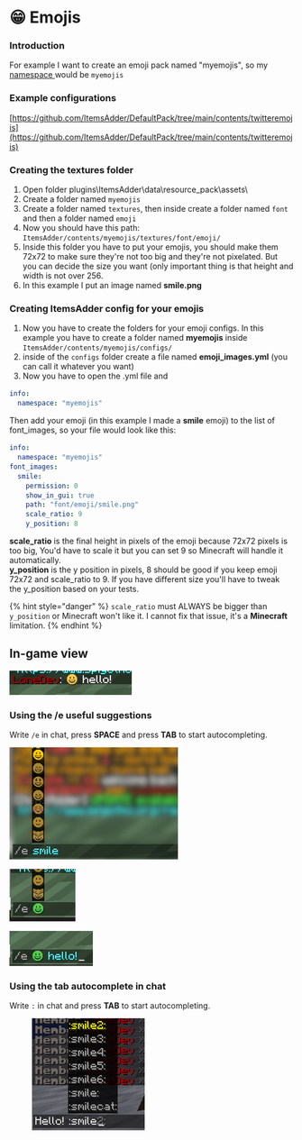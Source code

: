 # 😁 Emojis

### Introduction

For example I want to create an emoji pack named "myemojis", so my [namespace ](broken-reference)would be `myemojis`

### Example configurations

[https://github.com/ItemsAdder/DefaultPack/tree/main/contents/twitteremojis](https://github.com/ItemsAdder/DefaultPack/tree/main/contents/twitteremojis)

### Creating the textures folder

1. Open folder plugins\ItemsAdder\data\resource\_pack\assets\\
2. Create a folder named `myemojis`
3. Create a folder named `textures`, then inside create a folder named `font` and then a folder named `emoji`
4. Now you should have this path: `ItemsAdder/contents/myemojis/textures/font/emoji/`
5. Inside this folder you have to put your emojis, you should make them 72x72 to make sure they're not too big and they're not pixelated. But you can decide the size you want (only important thing is that height and width is not over 256.
6. In this example I put an image named **smile.png**

### Creating ItemsAdder config for your emojis

1. Now you have to create the folders for your emoji configs. In this example you have to create a folder named **myemojis** inside `ItemsAdder/contents/myemojis/configs/`
2. inside of the `configs` folder create a file named **emoji\_images.yml** (you can call it whatever you want)
3. Now you have to open the .yml file and

```yaml
info:
  namespace: "myemojis"
```

Then add your emoji (in this example I made a **smile** emoji) to the list of font\_images, so your file would look like this:

```yaml
info:
  namespace: "myemojis"
font_images:
  smile:
    permission: 0
    show_in_gui: true
    path: "font/emoji/smile.png"
    scale_ratio: 9
    y_position: 8
```

**scale\_ratio** is the final height in pixels of the emoji because 72x72 pixels is too big, You'd have to scale it but you can set 9 so Minecraft will handle it automatically.\
**y\_position** is the y position in pixels, 8 should be good if you keep emoji 72x72 and scale\_ratio to 9. If you have different size you'll have to tweak the y\_position based on your tests.

{% hint style="danger" %}
`scale_ratio` must ALWAYS be bigger than `y_position` or Minecraft won't like it. I cannot fix that issue, it's a **Minecraft** limitation.
{% endhint %}

## In-game view

![](<../../../.gitbook/assets/immagine (116) (3) (1).png>)

### Using the /e useful suggestions

Write `/e` in chat, press **SPACE** and press **TAB** to start autocompleting.

![](<../../../.gitbook/assets/immagine (50).png>)

![](<../../../.gitbook/assets/immagine (9).png>)

![](<../../../.gitbook/assets/immagine (83).png>)

### Using the tab autocomplete in chat

Write `:` in chat and press **TAB** to start autocompleting.

<figure><img src="../../../.gitbook/assets/image (144).png" alt=""><figcaption></figcaption></figure>
